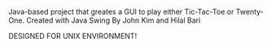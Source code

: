 Java-based project that greates a GUI to play either Tic-Tac-Toe or Twenty-One.
Created with Java Swing
By John Kim and Hilal Bari

DESIGNED FOR UNIX ENVIRONMENT!
